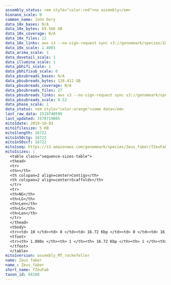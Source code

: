 ```yaml
---
assembly_status: <em style="color:red">no assembly</em>
bionano_scale: 0
common_name: John Dory
data_10x_bases: N/A
data_10x_bytes: 69.566 GB
data_10x_coverage: N/A
data_10x_files: 12
data_10x_links: aws s3 --no-sign-request sync s3://genomeark/species/Zeus_faber/fZeuFab1/genomic_data/10x/ .<br>
data_10x_scale: 1.4001
data_arima_scale: 1
data_dovetail_scale: 1
data_illumina_scale: 1
data_pbhifi_scale: 1
data_pbhifisub_scale: 0
data_pbsubreads_bases: N/A
data_pbsubreads_bytes: 128.412 GB
data_pbsubreads_coverage: N/A
data_pbsubreads_files: 27
data_pbsubreads_links: aws s3 --no-sign-request sync s3://genomeark/species/Zeus_faber/fZeuFab1/genomic_data/pacbio/ . --exclude "*ccs*bam*"<br>
data_pbsubreads_scale: 0.52
data_phase_scale: 1
data_status: <em style="color:orange">some data</em>
last_raw_data: 1519740599
last_updated: 1570719805
mito1date: 2019-10-03
mito1filesize: 5 KB
mito1length: 16722
mito1n50ctg: 16722
mito1n50scf: 16722
mito1seq: https://s3.amazonaws.com/genomeark/species/Zeus_faber/fZeuFab1/assembly_MT_rockefeller/fZeuFab1.MT.20191003.fasta.gz
mito1sizes: |
  <table class="sequence-sizes-table">
  <thead>
  <tr>
  <th></th>
  <th colspan=2 align=center>Contigs</th>
  <th colspan=2 align=center>Scaffolds</th>
  </tr>
  <tr>
  <th>NG</th>
  <th>LG</th>
  <th>Len</th>
  <th>LG</th>
  <th>Len</th>
  </tr>
  </thead>
  <tbody>
  <tr><td> 10 </td><td> 0 </td><td> 16.72 Kbp </td><td> 0 </td><td> 16.72 Kbp </td></tr>  <tr><td> 20 </td><td> 0 </td><td> 16.72 Kbp </td><td> 0 </td><td> 16.72 Kbp </td></tr>  <tr><td> 30 </td><td> 0 </td><td> 16.72 Kbp </td><td> 0 </td><td> 16.72 Kbp </td></tr>  <tr><td> 40 </td><td> 0 </td><td> 16.72 Kbp </td><td> 0 </td><td> 16.72 Kbp </td></tr>  <tr style="background-color:#cccccc;"><td> 50 </td><td> 0 </td><td style="background-color:#ff8888;"> 16.72 Kbp </td><td> 0 </td><td style="background-color:#ff8888;"> 16.72 Kbp </td></tr>  <tr><td> 60 </td><td> 0 </td><td> 16.72 Kbp </td><td> 0 </td><td> 16.72 Kbp </td></tr>  <tr><td> 70 </td><td> 0 </td><td> 16.72 Kbp </td><td> 0 </td><td> 16.72 Kbp </td></tr>  <tr><td> 80 </td><td> 0 </td><td> 16.72 Kbp </td><td> 0 </td><td> 16.72 Kbp </td></tr>  <tr><td> 90 </td><td> 0 </td><td> 16.72 Kbp </td><td> 0 </td><td> 16.72 Kbp </td></tr>  <tr><td> 100 </td><td> 0 </td><td> 16.72 Kbp </td><td> 0 </td><td> 16.72 Kbp </td></tr>  </tbody>
  <tfoot>
  <tr><th> 1.000x </th><th> 1 </th><th> 16.72 Kbp </th><th> 1 </th><th> 16.72 Kbp </th></tr>
  </tfoot>
  </table>
mito1version: assembly_MT_rockefeller
name: Zeus faber
name_: Zeus_faber
short_name: fZeuFab
taxon_id: 64108
---
```

